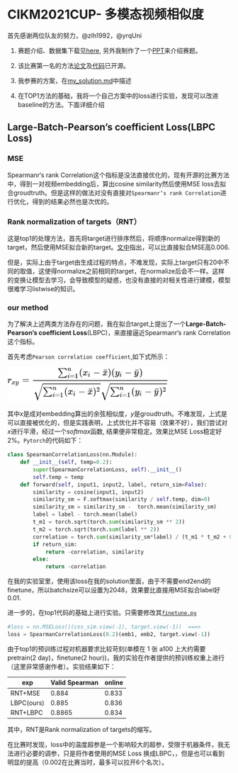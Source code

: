 # CIKM2021CUP- **多模态视频相似度**

首先感谢两位队友的努力，@zlh1992，@yrqUni

1. 赛题介绍、数据集下载见[here](https://algo.browser.qq.com/), 另外我制作了一个[PPT](cikm2021-multimodulity-retrieval.pdf)来介绍赛题。

2. 该比赛第一名的方法[论文](https://arxiv.org/abs/2111.01677)及[代码](https://github.com/zr2021/2021_QQ_AIAC_Tack1_1st)已开源。
3. 我参赛的方案，在[my_solution.md](my_solution.md)中描述
4. 在TOP1方法的基础，我将一个自己方案中的loss进行实验，发现可以改进baseline的方法。下面详细介绍

## Large-Batch-Pearson’s coefficient Loss(LBPC Loss)

### MSE

Spearmanr‘s rank Correlation这个指标是没法直接优化的，现有开源的比赛方法中，得到一对视频embedding后，算出cosine similarity然后使用MSE loss去拟合groudtruth。但是这样的做法对没有直接对`Spearmanr‘s rank Correlation`进行优化，得到的结果必然也是次优的。

### Rank normalization of targets（RNT）

这是top1的处理方法，首先将target进行排序然后，将顺序normalize得到新的target，然后使用MSE拟合新的target。[文中](https://arxiv.org/abs/2111.01677)指出，可以比直接拟合MSE高0.006.

但是，实际上由于target由生成过程的特点，不难发现，实际上target只有20中不同的取值，这使得normalize之前相同的target，在normalize后会不一样。这样的变换让模型去学习，会导致模型的疑惑，也没有直接的对相关性进行建模，模型很难学习listwise的知识。

### our method

为了解决上述两类方法存在的问题，我在拟合target上提出了一个**Large-Batch-Pearson’s coefficient Loss**(LBPC)，来直接逼近Spearmanr‘s rank Correlation这个指标。

首先考虑`Pearson correlation coefficient`,如下式所示：

![pearson](img/pearson.png)

其中$x$是成对embedding算出的余弦相似度，$y$是groudtruth。不难发现，上式是可以直接被优化的，但是实践表明，上式优化并不容易（效果不好），我们尝试对$x$进行平滑，经过一个$softmax$函数, 结果便非常稳定。效果比MSE Loss稳定好2%。`Pytorch`的代码如下：

```python
class SpearmanCorrelationLoss(nn.Module):
​    def __init__(self, temp=0.2):
​        super(SpearmanCorrelationLoss, self).__init__() 
​        self.temp = temp
​    def forward(self, input1, input2, label, return_sim=False):
​        similarity = cosine(input1, input2)
​        similarity_sm = F.softmax(similarity / self.temp, dim=0)
​        similarity_sm = similarity_sm -  torch.mean(similarity_sm)
​        label = label - torch.mean(label)
​        t_m1 = torch.sqrt(torch.sum(similarity_sm ** 2))
​        t_m2 = torch.sqrt(torch.sum(label ** 2))
​        correlation = torch.sum(similarity_sm*label) / (t_m1 * t_m2 + 0.00001)
​        if return_sim:
​            return -correlation, similarity
​        else:
​            return -correlation   
```
在我的实验室里，使用该loss在我的solution里面，由于不需要end2end的finetune，所以batchsize可以设置为2048，效果要比直接用MSE拟合label好0.01.

进一步的，在top1代码的基础上进行实验。只需要修改其[`finetune.py`](https://github.com/zr2021/2021_QQ_AIAC_Tack1_1st/blob/25c4e56dd0e1023763ddf54743eb5cbe97a69862/job1/finetune.py#L72)
```python
#loss = nn.MSELoss()(cos_sim.view(-1), target.view(-1))  ===>
loss = SpearmanCorrelationLoss(0.2)(emb1, emb2, target.view(-1))
```
由于top1的预训练过程对机器要求比较苛刻(单模在 1 张 a100 上大约需要 pretrain(2 day)，finetune(2 hour))，我的实验在作者提供的预训练权重上进行（这里非常感谢作者）。实验结果如下：

| exp        | Valid Spearman | online|
| ---------- | -------------- | ------|
| RNT+MSE    | 0.884          | 0.833 |
| LBPC(ours) | 0.885          | 0.836 |
| RNT+LBPC   | 0.8865         | 0.834 |

其中，RNT是Rank normalization of targets的缩写。

 在比赛时发现，loss中的温度超参是一个影响较大的超参，受限于机器条件，我无法进行必要的调参，只是将作者使用的MSE Loss 换成LBPC，，但是也可以看到明显的提高（0.002在比赛当时，最多可以拉开6个名次）。



